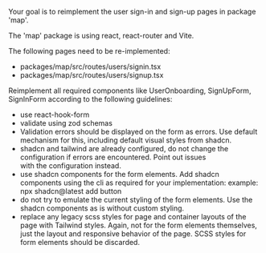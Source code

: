 Your goal is to reimplement the user sign-in and sign-up pages in package 'map'.

The 'map' package is using react, react-router and Vite.

The following pages need to be re-implemented:

- packages/map/src/routes/users/signin.tsx
- packages/map/src/routes/users/signup.tsx

Reimplement all required components like UserOnboarding, SignUpForm, SignInForm according to the following
guidelines:

- use react-hook-form
- validate using zod schemas
- Validation errors should be displayed on the form as errors. Use default mechanism for this, including
  default visual styles from shadcn.
- shadcn and tailwind are already configured, do not change the configuration if errors are encountered. Point out issues  
  with the configuration instead.
- use shadcn components for the form elements. Add shadcn components using the cli as required for your implementation:
  example: npx shadcn@latest add button
- do not try to emulate the current styling of the form elements. Use the shadcn components as is without custom styling.
- replace any legacy scss styles for page and container layouts of the page with Tailwind styles. Again, not for the form
  elements themselves, just the layout and responsive behavior of the page. SCSS styles for form elements should be discarded.
